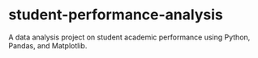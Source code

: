 # student-performance-analysis
A data analysis project on student academic performance using Python, Pandas, and Matplotlib.
